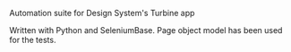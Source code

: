 Automation suite for Design System's Turbine app

Written with Python and SeleniumBase. Page object model has been used for the tests. 
